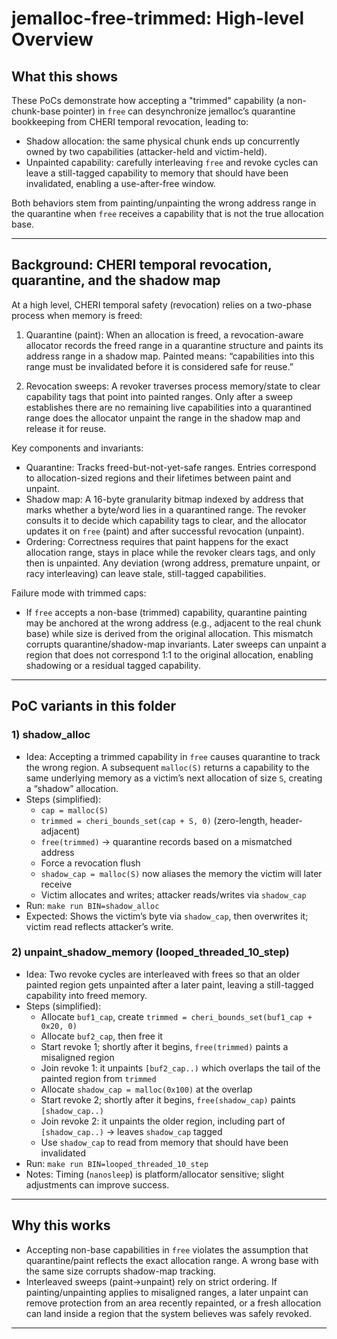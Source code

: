 # jemalloc-free-trimmed: High-level Overview

## What this shows

These PoCs demonstrate how accepting a "trimmed" capability (a non-chunk-base pointer) in `free` can desynchronize jemalloc’s quarantine bookkeeping from CHERI temporal revocation, leading to:

- Shadow allocation: the same physical chunk ends up concurrently owned by two capabilities (attacker-held and victim-held).
- Unpainted capability: carefully interleaving `free` and revoke cycles can leave a still-tagged capability to memory that should have been invalidated, enabling a use-after-free window.

Both behaviors stem from painting/unpainting the wrong address range in the quarantine when `free` receives a capability that is not the true allocation base.

---

## Background: CHERI temporal revocation, quarantine, and the shadow map

At a high level, CHERI temporal safety (revocation) relies on a two-phase process when memory is freed:

1) Quarantine (paint): When an allocation is freed, a revocation-aware allocator records the freed range in a quarantine structure and paints its address range in a shadow map. Painted means: “capabilities into this range must be invalidated before it is considered safe for reuse.”

2) Revocation sweeps: A revoker traverses process memory/state to clear capability tags that point into painted ranges. Only after a sweep establishes there are no remaining live capabilities into a quarantined range does the allocator unpaint the range in the shadow map and release it for reuse.

Key components and invariants:

- Quarantine: Tracks freed-but-not-yet-safe ranges. Entries correspond to allocation-sized regions and their lifetimes between paint and unpaint.
- Shadow map: A 16-byte granularity bitmap indexed by address that marks whether a byte/word lies in a quarantined range. The revoker consults it to decide which capability tags to clear, and the allocator updates it on `free` (paint) and after successful revocation (unpaint).
- Ordering: Correctness requires that paint happens for the exact allocation range, stays in place while the revoker clears tags, and only then is unpainted. Any deviation (wrong address, premature unpaint, or racy interleaving) can leave stale, still-tagged capabilities.

Failure mode with trimmed caps:

- If `free` accepts a non-base (trimmed) capability, quarantine painting may be anchored at the wrong address (e.g., adjacent to the real chunk base) while size is derived from the original allocation. This mismatch corrupts quarantine/shadow-map invariants. Later sweeps can unpaint a region that does not correspond 1:1 to the original allocation, enabling shadowing or a residual tagged capability.

---

## PoC variants in this folder

### 1) shadow_alloc

- Idea: Accepting a trimmed capability in `free` causes quarantine to track the wrong region. A subsequent `malloc(S)` returns a capability to the same underlying memory as a victim’s next allocation of size `S`, creating a “shadow” allocation.
- Steps (simplified):
  - `cap = malloc(S)`
  - `trimmed = cheri_bounds_set(cap + S, 0)` (zero-length, header-adjacent)
  - `free(trimmed)` → quarantine records based on a mismatched address
  - Force a revocation flush
  - `shadow_cap = malloc(S)` now aliases the memory the victim will later receive
  - Victim allocates and writes; attacker reads/writes via `shadow_cap`
- Run: `make run BIN=shadow_alloc`
- Expected: Shows the victim’s byte via `shadow_cap`, then overwrites it; victim read reflects attacker’s write.

### 2) unpaint_shadow_memory (looped_threaded_10_step)

- Idea: Two revoke cycles are interleaved with frees so that an older painted region gets unpainted after a later paint, leaving a still-tagged capability into freed memory.
- Steps (simplified):
  - Allocate `buf1_cap`, create `trimmed = cheri_bounds_set(buf1_cap + 0x20, 0)`
  - Allocate `buf2_cap`, then free it
  - Start revoke 1; shortly after it begins, `free(trimmed)` paints a misaligned region
  - Join revoke 1: it unpaints `[buf2_cap..)` which overlaps the tail of the painted region from `trimmed`
  - Allocate `shadow_cap = malloc(0x100)` at the overlap
  - Start revoke 2; shortly after it begins, `free(shadow_cap)` paints `[shadow_cap..)`
  - Join revoke 2: it unpaints the older region, including part of `[shadow_cap..)` → leaves `shadow_cap` tagged
  - Use `shadow_cap` to read from memory that should have been invalidated
- Run: `make run BIN=looped_threaded_10_step`
- Notes: Timing (`nanosleep`) is platform/allocator sensitive; slight adjustments can improve success.

---

## Why this works

- Accepting non-base capabilities in `free` violates the assumption that quarantine/paint reflects the exact allocation range. A wrong base with the same size corrupts shadow-map tracking.
- Interleaved sweeps (paint→unpaint) rely on strict ordering. If painting/unpainting applies to misaligned ranges, a later unpaint can remove protection from an area recently repainted, or a fresh allocation can land inside a region that the system believes was safely revoked.

---

